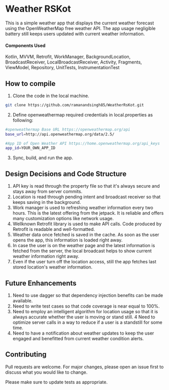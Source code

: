 # Weather RSKot

This is a simple weather app that displays the current weather forecast using the OpenWeatherMap free weather API. The app usage negligible battery still keeps users updated with current weather information.

#### Components Used
Kotlin, MVVM, Retrofit, WorkManager, BackgroundLocation, BroadcastReceiver, LocalBroadcastReceiver, Activity, Fragments, ViewModel, Repository, UnitTests, InstrumentationTest

## How to compile

1. Clone the code in the local machine.

```bash
git clone https://github.com/ramanandsingh85/WeatherRsKot.git
```
2. Define openweathermap required credentials in local.properties as following:

```bash
#openweathermap Base URL https://openweathermap.org/api
base_url=http://api.openweathermap.org/data/2.5/

#App ID of Open Weather API https://home.openweathermap.org/api_keys
app_id=YOUR_OWN_APP_ID
```
3. Sync, build, and run the app.

## Design Decisions and Code Structure

1. API key is read through the property file so that it's always secure and stays away from server commits.
2. Location is read through pending intent and broadcast receiver so that keeps saving in the background. 
3. Work manager is used to refreshing weather information every two hours. This is the latest offering from the jetpack. It is reliable and offers many customization options like network usage.
4. Wellknown Retrofit library is used to make API calls. Code produced by Retrofit is readable and well-formatted.
5. Weather data once fetched is saved in the cache. As soon as the user opens the app, this information is loaded right away.
6. In case the user is on the weather page and the latest information is fetched from the server, the local broadcast helps to show current weather information right away.
7. Even if the user turn off the location access, still the app fetches last stored location's weather information.

## Future Enhancements
1. Need to use dagger so that dependency injection benefits can be made available.
2. Need to write test cases so that code coverage is near equal to 100%.
3. Need to employ an intelligent algorithm for location usage so that it is always accurate whether the user is moving or stand still.
4 Need to optimize server calls in a way to reduce if a user is a standstill for some time.
5. Need to have a notification about weather updates to keep the user engaged and benefitted from current weather condition alerts.

## Contributing
Pull requests are welcome. For major changes, please open an issue first to discuss what you would like to change.

Please make sure to update tests as appropriate.